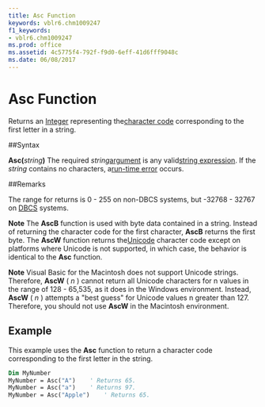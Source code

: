 ```yaml
---
title: Asc Function
keywords: vblr6.chm1009247
f1_keywords:
- vblr6.chm1009247
ms.prod: office
ms.assetid: 4c5775f4-792f-f9d0-6eff-41d6fff9048c
ms.date: 06/08/2017
---
```



# Asc Function



Returns an [Integer](../../Glossary/vbe-glossary.md) representing the[character code](../../Glossary/vbe-glossary.md) corresponding to the first letter in a string.

##Syntax

**Asc(**_string_**)**
The required  _string_[argument](../../Glossary/vbe-glossary.md) is any valid[string expression](../../Glossary/vbe-glossary.md). If the  _string_ contains no characters, a[run-time error](../../Glossary/vbe-glossary.md) occurs.

##Remarks

The range for returns is 0 - 255 on non-DBCS systems, but -32768 - 32767 on [DBCS](../../Glossary/vbe-glossary.md) systems.

 **Note**  The  **AscB** function is used with byte data contained in a string. Instead of returning the character code for the first character, **AscB** returns the first byte. The **AscW** function returns the[Unicode](../../Glossary/vbe-glossary.md) character code except on platforms where Unicode is not supported, in which case, the behavior is identical to the **Asc** function.


 **Note**  Visual Basic for the Macintosh does not support Unicode strings. Therefore,  **AscW** ( _n_ ) cannot return all Unicode characters for n values in the range of 128 - 65,535, as it does in the Windows environment. Instead, **AscW** ( _n_ ) attempts a "best guess" for Unicode values n greater than 127. Therefore, you should not use **AscW** in the Macintosh environment.


## Example

This example uses the  **Asc** function to return a character code corresponding to the first letter in the string.


```vb
Dim MyNumber
MyNumber = Asc("A")    ' Returns 65.
MyNumber = Asc("a")    ' Returns 97.
MyNumber = Asc("Apple")    ' Returns 65.


```


